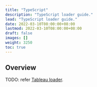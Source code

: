 ```yaml
---
title: "TypeScript"
description: "TypeScript loader guide."
lead: "TypeScript loader guide."
date: 2022-03-10T08:00:00+08:00
lastmod: 2022-03-10T08:00:00+08:00
draft: false
images: []
weight: 3250
toc: true
---
```


## Overview

TODO: refer [Tableau loader](https://github.com/tableauio/loader).
